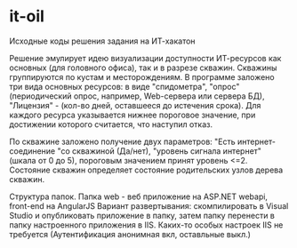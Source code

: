 # it-oil
Исходные коды решения задания на ИТ-хакатон

Решение эмулирует идею визуализации доступности ИТ-ресурсов как основных (для головного офиса), так и в разрезе скважин. Скважины группируются по кустам и месторождениям.
В программе заложено три вида основных ресурсов: в виде "спидометра", "опрос" (периодический опрос, например, Web-сервера или сервера БД), "Лицензия" - (кол-во дней, оставшееся до истечения срока). Для каждого ресурса указывается нижнее пороговое значение, при достижении которого считается, что наступил отказ.

По скважине заложено получение двух параметров: "Есть интернет-соединение "со скважиной (Да/нет), "уровень сигнала интернет" (шкала от 0 до 5), пороговым значением принят уровень <=2. Состояние скважин определяет состояние родительских узлов дерева скважин.

Структура папок. Папка web - веб приложение на ASP.NET webapi, front-end на AngularJS
Вариант развертывания: скомпилировать в Visual Studio и опубликовать приложение в папку, затем папку перенести в папку настроенного приложения в IIS. Каких-то особых настроек IIS не требуется (Аутентификация анонимная вкл, оставльные выкл.)

